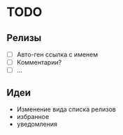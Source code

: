 # TODO

## Релизы

- [ ] Авто-ген ссылка с именем
- [ ] Комментарии?
- [ ] ...

## Идеи

- Изменение вида списка релизов
- избранное
- уведомления
